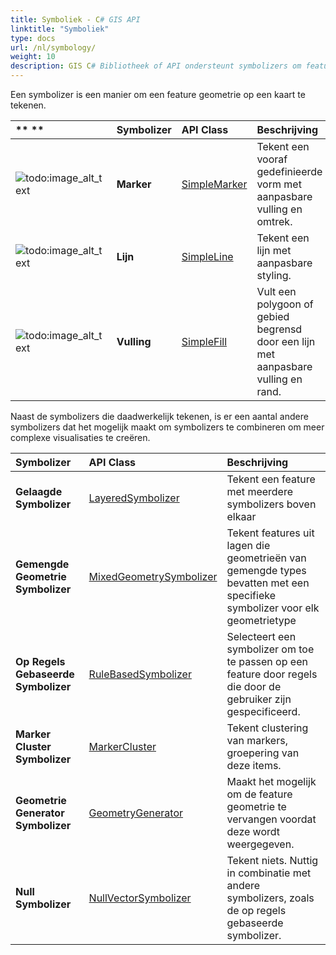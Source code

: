 ```yaml
---
title: Symboliek - C# GIS API
linktitle: "Symboliek"
type: docs
url: /nl/symbology/
weight: 10
description: GIS C# Bibliotheek of API ondersteunt symbolizers om feature geometrie te tekenen zoals Marker, Lijn, Vulling en het combineren van symbolizers om meer complexe visualisaties te creëren.
---
```


Een symbolizer is een manier om een feature geometrie op een kaart te tekenen.

|** **|**Symbolizer**|**API Class**|**Beschrijving**|
| :- | :- | :- | :- |
|![todo:image_alt_text](symbology_1.png)|**Marker**|[SimpleMarker](https://reference.aspose.com/gis/net/aspose.gis.rendering.symbolizers/simplemarker)|Tekent een vooraf gedefinieerde vorm met aanpasbare vulling en omtrek. |
|![todo:image_alt_text](symbology_2.png)|**Lijn**|[SimpleLine](https://reference.aspose.com/gis/net/aspose.gis.rendering.symbolizers/simpleline)|Tekent een lijn met aanpasbare styling.|
|![todo:image_alt_text](symbology_3.png)|**Vulling**|[SimpleFill](https://reference.aspose.com/gis/net/aspose.gis.rendering.symbolizers/simplefill)|Vult een polygoon of gebied begrensd door een lijn met aanpasbare vulling en rand.|
Naast de symbolizers die daadwerkelijk tekenen, is er een aantal andere symbolizers dat het mogelijk maakt om symbolizers te combineren om meer complexe visualisaties te creëren.

|**Symbolizer**|**API Class**|**Beschrijving**|
| :- | :- | :- |
|**Gelaagde Symbolizer**|[LayeredSymbolizer](https://reference.aspose.com/gis/net/aspose.gis.rendering.symbolizers/layeredsymbolizer)|Tekent een feature met meerdere symbolizers boven elkaar|
|**Gemengde Geometrie Symbolizer**|[MixedGeometrySymbolizer](https://reference.aspose.com/gis/net/aspose.gis.rendering.symbolizers/mixedgeometrysymbolizer)|Tekent features uit lagen die geometrieën van gemengde types bevatten met een specifieke symbolizer voor elk geometrietype|
|**Op Regels Gebaseerde Symbolizer**|[RuleBasedSymbolizer](https://reference.aspose.com/gis/net/aspose.gis.rendering.symbolizers/rulebasedsymbolizer)|Selecteert een symbolizer om toe te passen op een feature door regels die door de gebruiker zijn gespecificeerd.|
|**Marker Cluster Symbolizer**|[MarkerCluster](https://reference.aspose.com/gis/net/aspose.gis.rendering.symbolizers/markercluster)|Tekent clustering van markers, groepering van deze items.|
|**Geometrie Generator Symbolizer**|[GeometryGenerator](https://reference.aspose.com/gis/net/aspose.gis.rendering.symbolizers/geometrygenerator)|Maakt het mogelijk om de feature geometrie te vervangen voordat deze wordt weergegeven.|
|**Null Symbolizer**|[NullVectorSymbolizer](https://reference.aspose.com/gis/net/aspose.gis.rendering.symbolizers/nullvectorsymbolizer)|Tekent niets. Nuttig in combinatie met andere symbolizers, zoals de op regels gebaseerde symbolizer.|
